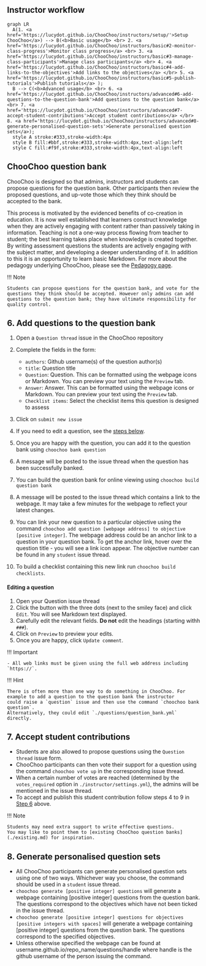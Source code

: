 ## Instructor workflow

``` mermaid
graph LR
  A(1. <a href='https://lucydot.github.io/ChooChoo/instructors/setup/'>Setup ChooChoo</a>) --> B(<b>Basic usage</b> <br> 2. <a href='https://lucydot.github.io/ChooChoo/instructors/basic#2-monitor-class-progress'>Monitor class progress</a> <br> 3. <a href='https://lucydot.github.io/ChooChoo/instructors/basic#3-manage-class-participants'>Manage class participants</a> <br> 4. <a href='https://lucydot.github.io/ChooChoo/instructors/basic#4-add-links-to-the-objectives'>Add links to the objectives</a> </br> 5. <a href='https://lucydot.github.io/ChooChoo/instructors/basic#5-publish-tutorials'>Publish tutorials</a> ); 
  B --> C(<b>Advanced usage</b> <br> 6. <a href='https://lucydot.github.io/ChooChoo/instructors/advanced#6-add-questions-to-the-question-bank'>Add questions to the question bank</a> <br> 7. <a href='https://lucydot.github.io/ChooChoo/instructors/advanced#7-accept-student-contributions'>Accept student contributions</a> </br> 8. <a href='https://lucydot.github.io/ChooChoo/instructors/advanced#8-generate-personalised-question-sets'>Generate personalised question sets</a>);
  style A stroke:#333,stroke-width:4px
  style B fill:#bbf,stroke:#333,stroke-width:4px,text-align:left
  style C fill:#f9f,stroke:#333,stroke-width:4px,text-align:left
```
## ChooChoo question bank

ChooChoo is designed so that admins, instructors and students can propose questions for the question bank. Other participants then review the proposed questions, and up-vote those which they think should be accepted to the bank.

This process is motivated by the evidenced benefits of co-creation in education. It is now well established that learners construct knowledge when they are actively engaging with content rather than passively taking in information. Teaching is not a one-way process flowing from teacher to student; the best learning takes place when knowledge is created together. By writing assessment questions the students are actively engaging with the subject matter, and developing a deeper understanding of it. In addition to this it is an opportunity to learn basic Markdown. For more about the pedagogy underlying ChooChoo, please see the [Pedagogy page](./pedagogy.md).

!!! Note

    Students can propose questions for the question bank, and vote for the questions they think should be accepted. However only admins can add questions to the question bank; they have ultimate responsibility for quality control.

## 6. Add questions to the question bank

1. Open a `Question thread` issue in the ChooChoo repository
2. Complete the fields in the form:

     - `authors`: Github username(s) of the question author(s)
     - `title`: Question title
     - `Question`: Question. This can be formatted using the webpage icons or Markdown. You can preview your text using the `Preview` tab.
     - `Answer`: Answer. This can be formatted using the webpage icons or Markdown. You can preview your text using the `Preview` tab.
     - `Checklist items`: Select the checklist items this question is designed to assess

3. Click on `submit new issue`
4. If you need to edit a question, see the [steps below](editing-a-question).
5. Once you are happy with the question, you can add it to the question bank using `choochoo bank question`
6. A message will be posted to the issue thread when the question has been successfully banked. 
7. You can build the question bank for online viewing using `choochoo build question bank`
8. A message will be posted to the issue thread which contains a link to the webpage. It may take a few minutes for the webpage to reflect your latest changes.
9. You can link your new question to a particular objective using the command `choochoo add question [webpage address] to objective [positive integer]`. The webpage address could be an anchor link to a question in your question bank. To get the anchor link, hover over the question title - you will see a link icon appear. The objective number can be found in any `student` issue thread.
10. To build a checklist containing this new link run `choochoo build checklists`.

#### Editing a question

1. Open your Question issue thread
2. Click the button with the three dots (next to the smiley face) and click `Edit`. You will see Markdown text displayed. 
3. Carefully edit the relevant fields. **Do not** edit the headings (starting withh `###`).
4. Click on `Preview` to preview your edits.
5. Once you are happy, click `Update comment`.

!!! Important

    - All web links must be given using the full web address including `https://`.

!!! Hint

    There is often more than one way to do something in ChooChoo. For example to add a question to the question bank the instructor 
    could raise a `question` issue and then use the command `choochoo bank question`.
    Alternatively, they could edit `./questions/question_bank.yml` directly. 
    
## 7. Accept student contributions

- Students are also allowed to propose questions using the `Question thread` issue form. 
- ChooChoo participants can then vote their support for a question using the command `choochoo vote up` in the corresponding issue thread. 
- When a certain number of votes are reached (determined by the `votes_required` option in `./instructor/settings.yml`), the admins will be mentioned in the issue thread. 
- To accept and publish this student contribution follow steps 4 to 9 in [Step 6](#6-add-questions-to-the-question-bank) above.

!!! Note

    Students may need extra support to write effective questions. 
    You may like to point them to [existing ChooChoo question banks](./existing.md) for inspiration.

## 8. Generate personalised question sets

- All ChooChoo participants can generate personalised question sets using one of two ways. Whichever way you choose, the command should be used in a `student` issue thread.
- `choochoo generate [positive integer] questions` will generate a webpage containing [positive integer] questions from the question bank. The questions correspond to the objectives which have not been ticked in the issue thread. 
- `choochoo generate [positive integer] questions for objectives [positive integers with spaces]` will generate a webpage containing [positive integer] questions from the question bank. The questions correspond to the specified objectives.
- Unless otherwise specified the webpage can be found at username.github.io/repo_name/questions/handle where handle is the github username of the person issuing the command.


